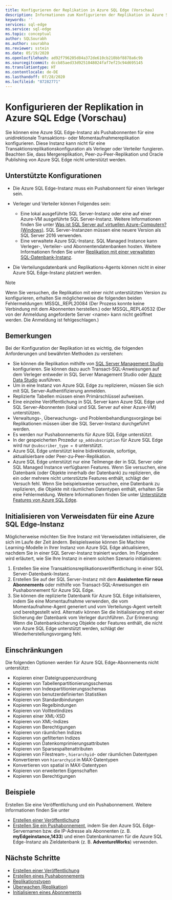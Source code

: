 ```yaml
---
title: Konfigurieren der Replikation in Azure SQL Edge (Vorschau)
description: Informationen zum Konfigurieren der Replikation in Azure SQL Edge (Vorschau)
keywords: ''
services: sql-edge
ms.service: sql-edge
ms.topic: conceptual
author: SQLSourabh
ms.author: sourabha
ms.reviewer: sstein
ms.date: 05/19/2020
ms.openlocfilehash: ad92f796205d84a372de610cb210bbf8878a6c9b
ms.sourcegitcommit: dccb85aed33d9251048024faf7ef23c94d695145
ms.translationtype: HT
ms.contentlocale: de-DE
ms.lasthandoff: 07/28/2020
ms.locfileid: "87282771"
---
```

# <a name="configure-replication-to-azure-sql-edge-preview"></a>Konfigurieren der Replikation in Azure SQL Edge (Vorschau) 

Sie können eine Azure SQL Edge-Instanz als Pushabonnenten für eine unidirektionale Transaktions- oder Momentaufnahmereplikation konfigurieren. Diese Instanz kann nicht für eine Transaktionsreplikationskonfiguration als Verleger oder Verteiler fungieren. Beachten Sie, dass Mergereplikation, Peer-zu-Peer-Replikation und Oracle Publishing von Azure SQL Edge nicht unterstützt werden.

## <a name="supported-configurations"></a>Unterstützte Konfigurationen
  
- Die Azure SQL Edge-Instanz muss ein Pushabonnent für einen Verleger sein.
- Verleger und Verteiler können Folgendes sein:
   - Eine lokal ausgeführte SQL Server-Instanz oder eine auf einer Azure-VM ausgeführte SQL Server-Instanz. Weitere Informationen finden Sie unter [Was ist SQL Server auf virtuellen Azure-Computern? (Windows)](https://docs.microsoft.com/azure/azure-sql/virtual-machines/). SQL Server-Instanzen müssen eine neuere Version als SQL Server 2016 verwenden.
   - Eine verwaltete Azure SQL-Instanz. SQL Managed Instance kann Verleger-, Verteiler- und Abonnentendatenbanken hosten. Weitere Informationen finden Sie unter [Replikation mit einer verwalteten SQL-Datenbank-Instanz](https://docs.microsoft.com/azure/sql-database/replication-with-sql-database-managed-instance/).

- Die Verteilungsdatenbank und Replikations-Agents können nicht in einer Azure SQL Edge-Instanz platziert werden.  

> [!NOTE]
> Wenn Sie versuchen, die Replikation mit einer nicht unterstützten Version zu konfigurieren, erhalten Sie möglicherweise die folgenden beiden Fehlermeldungen: MSSQL_REPL20084 (Der Prozess konnte keine Verbindung mit dem Abonnenten herstellen.) oder MSSQL_REPL40532 (Der von der Anmeldung angeforderte Server \<name> kann nicht geöffnet werden. Die Anmeldung ist fehlgeschlagen.)  

## <a name="remarks"></a>Bemerkungen

Bei der Konfiguration der Replikation ist es wichtig, die folgenden Anforderungen und bewährten Methoden zu verstehen:

- Sie können die Replikation mithilfe von [SQL Server Management Studio](https://docs.microsoft.com/sql/ssms/download-sql-server-management-studio-ssms) konfigurieren. Sie können dazu auch Transact-SQL-Anweisungen auf dem Verleger entweder in SQL Server Management Studio oder [Azure Data Studio](https://docs.microsoft.com/sql/azure-data-studio/download-azure-data-studio) ausführen.
- Um in eine Instanz von Azure SQL Edge zu replizieren, müssen Sie sich mit SQL Server-Authentifizierung anmelden.
- Replizierte Tabellen müssen einen Primärschlüssel aufweisen.
- Eine einzelne Veröffentlichung in SQL Server kann Azure SQL Edge und SQL Server-Abonnenten (lokal und SQL Server auf einer Azure-VM) unterstützen.  
- Verwaltungs-, Überwachungs- und Problembehandlungsvorgänge bei Replikationen müssen über die SQL Server-Instanz durchgeführt werden.  
- Es werden nur Pushabonnements für Azure SQL Edge unterstützt.  
- In der gespeicherten Prozedur `sp_addsubscription` für Azure SQL Edge wird nur `@subscriber_type = 0` unterstützt.  
- Azure SQL Edge unterstützt keine bidirektionale, sofortige, aktualisierbare oder Peer-zu-Peer-Replikation.
- Azure SQL Edge unterstützt nur eine Teilmenge der in SQL Server oder SQL Managed Instance verfügbaren Features. Wenn Sie versuchen, eine Datenbank (oder Objekte innerhalb der Datenbank) zu replizieren, die ein oder mehrere nicht unterstützte Features enthält, schlägt der Versuch fehl. Wenn Sie beispielsweise versuchen, eine Datenbank zu replizieren, die Objekte mit räumlichen Datentypen enthält, erhalten Sie eine Fehlermeldung. Weitere Informationen finden Sie unter [Unterstützte Features von Azure SQL Edge](features.md).

## <a name="initialize-reference-data-on-an-instance-of-azure-sql-edge"></a>Initialisieren von Verweisdaten für eine Azure SQL Edge-Instanz

Möglicherweise möchten Sie Ihre Instanz mit Verweisdaten initialisieren, die sich im Laufe der Zeit ändern. Beispielsweise können Sie Machine Learning-Modelle in Ihrer Instanz von Azure SQL Edge aktualisieren, nachdem Sie in einer SQL Server-Instanz trainiert wurden. Im Folgenden wird erläutert, wie Sie Ihre Instanz in einem solchen Szenario initialisieren:

1. Erstellen Sie eine Transaktionsreplikationsveröffentlichung in einer SQL Server-Datenbank-Instanz.  
2. Erstellen Sie auf der SQL Server-Instanz mit dem **Assistenten für neue Abonnements** oder mithilfe von Transact-SQL-Anweisungen ein Pushabonnement für Azure SQL Edge.  
3. Sie können die replizierte Datenbank für Azure SQL Edge initialisieren, indem Sie eine Momentaufnahme verwenden, die vom Momentaufnahme-Agent generiert und vom Verteilungs-Agent verteilt und bereitgestellt wird. Alternativ können Sie die Initialisierung mit einer Sicherung der Datenbank vom Verleger durchführen. Zur Erinnerung: Wenn die Datenbanksicherung Objekte oder Features enthält, die nicht von Azure SQL Edge unterstützt werden, schlägt der Wiederherstellungsvorgang fehl.

## <a name="limitations"></a>Einschränkungen

Die folgenden Optionen werden für Azure SQL Edge-Abonnements nicht unterstützt:

- Kopieren einer Dateigruppenzuordnung  
- Kopieren von Tabellenpartitionierungsschemas  
- Kopieren von Indexpartitionierungsschemas  
- Kopieren von benutzerdefinierten Statistiken  
- Kopieren von Standardbindungen  
- Kopieren von Regelbindungen  
- Kopieren von Volltextindizes  
- Kopieren einer XML-XSD  
- Kopieren von XML-Indizes  
- Kopieren von Berechtigungen  
- Kopieren von räumlichen Indizes  
- Kopieren von gefilterten Indizes  
- Kopieren von Datenkomprimierungsattributen  
- Kopieren von Sparsespaltenattributen  
- Kopieren von Filestream-, `hierarchyid`- oder räumlichen Datentypen
- Konvertieren von `hierarchyid` in MAX-Datentypen  
- Konvertieren von spatial in MAX-Datentypen  
- Kopieren von erweiterten Eigenschaften  
- Kopieren von Berechtigungen  

## <a name="examples"></a>Beispiele

Erstellen Sie eine Veröffentlichung und ein Pushabonnement. Weitere Informationen finden Sie unter
  
- [Erstellen einer Veröffentlichung](https://docs.microsoft.com/sql/relational-databases/replication/publish/create-a-publication)
- [Erstellen Sie ein Pushabonnement](https://docs.microsoft.com/sql/relational-databases/replication/create-a-push-subscription/), indem Sie den Azure SQL Edge-Servernamen bzw. die IP-Adresse als Abonnenten (z. B. **myEdgeinstance,1433**) und einen Datenbanknamen für die Azure SQL Edge-Instanz als Zieldatenbank (z. B. **AdventureWorks**) verwenden.  

## <a name="next-steps"></a>Nächste Schritte  

- [Erstellen einer Veröffentlichung](https://docs.microsoft.com/sql/relational-databases/replication/publish/create-a-publication)
- [Erstellen eines Pushabonnements](https://docs.microsoft.com/sql/relational-databases/replication/create-a-push-subscription/)
- [Replikationstypen](https://docs.microsoft.com/sql/relational-databases/replication/types-of-replication)
- [Überwachen (Replikation)](https://docs.microsoft.com/sql/relational-databases/replication/monitor/monitoring-replication)
- [Initialisieren eines Abonnements](https://docs.microsoft.com/sql/relational-databases/replication/initialize-a-subscription)  


